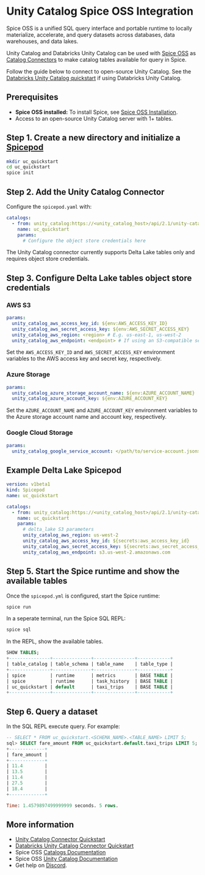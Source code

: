 # Unity Catalog Spice OSS Integration

Spice OSS is a unified SQL query interface and portable runtime to locally materialize, accelerate, and query datasets across databases, data warehouses, and data lakes.

Unity Catalog and Databricks Unity Catalog can be used with [Spice OSS](https://github.com/spiceai/spiceai) as [Catalog Connectors](https://docs.spiceai.org/components/catalogs) to make catalog tables available for query in Spice.

Follow the guide below to connect to open-source Unity Catalog. See the [Databricks Unity Catalog quickstart](https://github.com/spiceai/quickstarts/blob/trunk/catalogs/databricks/README.md) if using Databricks Unity Catalog.

## Prerequisites

- **Spice OSS installed:** To install Spice, see [Spice OSS Installation](https://docs.spiceai.org/installation).
- Access to an open-source Unity Catalog server with 1+ tables.

## Step 1. Create a new directory and initialize a [Spicepod](https://docs.spiceai.org/reference/spicepod)

```sh
mkdir uc_quickstart
cd uc_quickstart
spice init
```

## Step 2. Add the Unity Catalog Connector

Configure the `spicepod.yaml` with:

```yaml
catalogs:
  - from: unity_catalog:https://<unity_catalog_host>/api/2.1/unity-catalog/catalogs/<catalog_name>
    name: uc_quickstart
    params:
      # Configure the object store credentials here
```

The Unity Catalog connector currently supports Delta Lake tables only and requires object store credentials.

## Step 3. Configure Delta Lake tables object store credentials

### AWS S3

```yaml
params:
  unity_catalog_aws_access_key_id: ${env:AWS_ACCESS_KEY_ID}
  unity_catalog_aws_secret_access_key: ${env:AWS_SECRET_ACCESS_KEY}
  unity_catalog_aws_region: <region> # E.g. us-east-1, us-west-2
  unity_catalog_aws_endpoint: <endpoint> # If using an S3-compatible service, like Minio
```

Set the `AWS_ACCESS_KEY_ID` and `AWS_SECRET_ACCESS_KEY` environment variables to the AWS access key and secret key, respectively.

### Azure Storage

```yaml
params:
  unity_catalog_azure_storage_account_name: ${env:AZURE_ACCOUNT_NAME}
  unity_catalog_azure_account_key: ${env:AZURE_ACCOUNT_KEY}
```

Set the `AZURE_ACCOUNT_NAME` and `AZURE_ACCOUNT_KEY` environment variables to the Azure storage account name and account key, respectively.

### Google Cloud Storage

```yaml
params:
  unity_catalog_google_service_account: </path/to/service-account.json>
```

## Example Delta Lake Spicepod

```yaml
version: v1beta1
kind: Spicepod
name: uc_quickstart

catalogs:
  - from: unity_catalog:https://<unity_catalog_host>/api/2.1/unity-catalog/catalogs/<catalog_name>
    name: uc_quickstart
    params:
      # delta_lake S3 parameters
      unity_catalog_aws_region: us-west-2
      unity_catalog_aws_access_key_id: ${secrets:aws_access_key_id}
      unity_catalog_aws_secret_access_key: ${secrets:aws_secret_access_key}
      unity_catalog_aws_endpoint: s3.us-west-2.amazonaws.com
```

## Step 5. Start the Spice runtime and show the available tables

Once the `spicepod.yml` is configured, start the Spice runtime:

```sh
spice run
```

In a seperate terminal, run the Spice SQL REPL:

```sh
spice sql
```

In the REPL, show the available tables.

```sql
SHOW TABLES;
+---------------+--------------+---------------+------------+
| table_catalog | table_schema | table_name    | table_type |
+---------------+--------------+---------------+------------+
| spice         | runtime      | metrics       | BASE TABLE |
| spice         | runtime      | task_history  | BASE TABLE |
| uc_quickstart | default      | taxi_trips    | BASE TABLE |
+---------------+--------------+---------------+------------+
```

## Step 6. Query a dataset

In the SQL REPL execute query. For example:

```sql
-- SELECT * FROM uc_quickstart.<SCHEMA_NAME>.<TABLE_NAME> LIMIT 5;
sql> SELECT fare_amount FROM uc_quickstart.default.taxi_trips LIMIT 5;
+-------------+
| fare_amount |
+-------------+
| 11.4        |
| 13.5        |
| 11.4        |
| 27.5        |
| 18.4        |
+-------------+

Time: 1.4579897499999999 seconds. 5 rows.
```

## More information

- [Unity Catalog Connector Quickstart](https://github.com/spiceai/quickstarts/blob/trunk/catalogs/unity_catalog/README.md)
- [Databricks Unity Catalog Connector Quickstart](https://github.com/spiceai/quickstarts/blob/trunk/catalogs/databricks/README.md)
- Spice OSS [Catalogs Documentation](https://docs.spiceai.org/components/catalogs)
- Spice OSS [Unity Catalog Documentation](https://docs.spiceai.org/components/catalogs/unity-catalog)
- Get help on [Discord](https://discord.gg/kZnTfneP5u).
